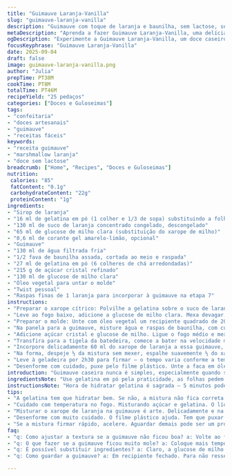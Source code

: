 ```yaml
---
title: "Guimauve Laranja-Vanilla"
slug: "guimauve-laranja-vanilla"
description: "Guimauve com toque de laranja e baunilha, sem lactose, sem glúten e sem ovos. Combina o doce leve e aerado com um xarope cítrico que traz frescor. A textura macia contrastando com o toque azedinho, feito em camadas marmorizadas. Receita adaptada para facilitar o preparo e maximizar o sabor natural, com glicosas alternativas e técnicas para evitar grumos. Ideal para quem quer um docinho artesanal, feito em casa com ingredientes simples e controle total sobre a textura. O uso da baunilha natural e suco concentrado congelado traz complexidade aromática. Toque pessoal adiciona um zest de laranja para dar um frescor extra."
metaDescription: "Aprenda a fazer Guimauve Laranja-Vanilla, uma delícia leve e fresca, sem glúten e sem lactose para adoçar seu dia com toque citrico."
ogDescription: "Experimente a Guimauve Laranja-Vanilla, um doce caseiro, leve e aromático, que combina laranja e baunilha na medida certa."
focusKeyphrase: "Guimauve Laranja-Vanilla"
date: 2025-09-04
draft: false
image: guimauve-laranja-vanilla.png
author: "Julia"
prepTime: PT38M
cookTime: PT8M
totalTime: PT46M
recipeYield: "25 pedaços"
categories: ["Doces e Guloseimas"]
tags:
- "confeitaria"
- "doces artesanais"
- "guimauve"
- "receitas fáceis"
keywords:
- "receita guimauve"
- "marshmallow laranja"
- "doce sem lactose"
breadcrumb: ["Home", "Recipes", "Doces e Guloseimas"]
nutrition: 
 calories: "85"
 fatContent: "0.1g"
 carbohydrateContent: "22g"
 proteinContent: "1g"
ingredients:
- "Sirop de laranja"
- "16 ml de gelatina em pó (1 colher e 1/3 de sopa) substituindo a folha para melhor dissolução"
- "130 ml de suco de laranja concentrado congelado, descongelado"
- "65 ml de glucose de milho clara (substituição do xarope de milho)"
- "0,6 ml de corante gel amarelo-limão, opcional"
- "Guimauve"
- "130 ml de água filtrada fria"
- "1/2 fava de baunilha assada, cortada ao meio e raspada"
- "27 ml de gelatina em pó (6 colheres de chá arredondadas)"
- "215 g de açúcar cristal refinado"
- "130 ml de glucose de milho clara"
- "Óleo vegetal para untar o molde"
- "Twist pessoal"
- "Raspas finas de 1 laranja para incorporar à guimauve na etapa 7"
instructions:
- "Preparar o xarope cítrico: Polvilhe a gelatina sobre o suco de laranja dentro de uma panela pequena. Deixe absorver líquido e hidratar por pelo menos 6 minutos — atenção, não apresse, gelatina mal hidratada causa grumos na textura final."
- "Leve ao fogo baixo, adicione a glucose de milho clara. Mexa devagar, sem ferver, até que a gelatina esteja dissolvida — mexer demais no calor alto evita. Adicione o corante amarelo só se quiser destacar a cor, mas o suco já é naturalmente alaranjado e translúcido. Reserve para esfriar até morno; temperatura influencia na consistência do xarope e na integração com a guimauve."
- "Preparar o molde: Unte com óleo vegetal um recipiente quadrado de 20 cm. Forre com filme plástico, untando o filme novamente para evitar aderência; isso ajuda na hora de desenformar e cortar."
- "Na panela para a guimauve, misture água e raspas de baunilha, com cuidado, pois a baunilha deve infundir aroma. Polvilhe a gelatina e espere hidratar por 6 minutos — gelatina vegana pode substituir, mas atenção na dissolução."
- "Adicione açúcar cristal e glucose de milho. Ligue o fogo médio e mexa até o açúcar estar totalmente dissolvido; o líquido não deve ferver para não cristalizar — sinal é quando a mistura fica clara e brilhante sem nenhum grão de açúcar no fundo. Pontos certos deixam o marshmallow macio e sedoso."
- "Transfira para a tigela da batedeira, comece a bater na velocidade média por volta de 8 a 12 minutos — depende do equipamento, o que importa é observar o volume, fica denso, quase firmando, mas flexível."
- "Incorpore delicadamente 60 ml do xarope de laranja a essa guimauve, misturando com uma espátula para deixar faixas visíveis de cor — não bata, senão perde o efeito marmorizado. Finalize misturando simultaneamente as raspas de laranja para realçar o frescor e aroma característico, sem perder leveza."
- "Na forma, despeje ⅓ da mistura sem mexer, espalhe suavemente ⅓ do xarope restante em fios finos. Repita o processo alternando até acabar. Com um palito ou faca pequena, faça movimentos circulares rápidos para criar o efeito marmorizado, mas não misture demais. Se a guimauve começar a firmar rápido, acelere a montagem."
- "Leve à geladeira por 2h30 para firmar — o tempo varia conforme a temperatura do ambiente, teste pressionando levemente para sentir a consistência ideal."
- "Desenforme com cuidado, puxe pelo filme plástico. Unte a faca em óleo vegetal e corte em cubos de 4 cm. A faca pode ser aquecida ligeiramente para cortes mais limpos, evitando que a guimauve grude e rasgue."
introduction: "Guimauve caseira nunca é simples, especialmente quando se quer complexidade entre aroma e cor e ainda quem não usa derivados animais ou gluten. Aprendi na marra que a hora de hidratar e dissolver ingredientes secos como gelatina é decisiva. Já perdi lotes inteiros por ignorar essa etapa, o que gera textura arenosa ou péssima incorporação. A versão com baunilha natural é um convite ao aroma de cozinha de vovó, enquanto o toque de laranja traz frescor e leveza. O truque no marmorizado está no timing para criar camadas, misturar sem perder o visual, e acertar a viscosidade. Comecei com açúcar demerara, rolo foi maior; açúcar cristal ajuda na cristalinidade e na estrutura final."
ingredientsNote: "Use gelatina em pó pela praticidade, as folhas pedem mais cuidado na hidratação e podem dar textura diferente. A glucose de milho é essencial para evitar cristais de açúcar no meio da guimauve – mel é um substituto possível, mas altera sabor e textura, fique atento à coloração. Se o suco de laranja congelado não tiver concentração ideal, ajuste a quantidade ou use um pouco de suco fresco misturado. A baunilha natural, preferencialmente vagem inteira, faz enorme diferença no aroma final; extrato de baunilha é segunda opção, mas sempre gosto do frescor da vagem. Untar o molde e a faca evita trabalho extra na hora do corte e deixa o acabamento melhor."
instructionsNote: "Hora de hidratar gelatina é sagrada – 5 minutos podem parecer pouco, estique a 6 se notar que a gelatina não incha bem. O calor não pode subir demais ao dissolver açúcar e gelatina, mexa suavemente e observe a textura virar um líquido brilhante e transparente – atenção ao fogo para não derreter excessivamente. A batida deve ser vigorosa, mas sem passar do ponto, quando a guimauve não gruda na espátula e forma picos moles está pronta. A técnica de marmorização é sutil, muito mexer apaga o efeito. Respeitar os tempos de resfriamento garante a textura certa: se tirar antes, fica muito mole; demais e endurece mais que o esperado. Faca untada facilita os cortes limpos. Raspas de laranja adicionadas na guimauve mudam a textura ligeiramente, dando um toque rústico que vale a pena."
tips:
- "A gelatina tem que hidratar bem. Se não, a mistura não fica correta. Não meça apenas 5 minutos. Se precisar esticar, vá até 8. Olhe se está bem inchada."
- "Cuidado com temperatura no fogo. Misturando açúcar e gelatina. O líquido tem que ficar brilhante e claro. Se grudar no fundo, volta tudo pro fogo, atenção."
- "Misturar o xarope de laranja na guimauve é arte. Delicadamente e na hora certa. Fazer faixas visíveis, fácil. Não bata. Tente deixar o efeito de camadas que encanta."
- "Desenforme com muito cuidado. O filme plástico ajuda. Tem que puxar devagar. Corte em cubos. Faca untada de óleo para não grudar e rasgar. Assim fica bonito."
- "Se a mistura firmar rápido, acelere. Aguardar demais pode ser um problema. Testar a textura é essencial. Se não der certo, guarde na geladeira, não na armário."
faq:
- "q: Como ajustar a textura se a guimauve não ficou boa? a: Volte ao fogo baixo. Adicione um pouquinho de água e mexa. Tenta de novo a batida. Não esqueça do tempo."
- "q: O que fazer se a guimauve ficou muito mole? a: Coloque mais tempo na geladeira. Verifique a temperatura. Pode tentar despejar na forma novamente e resfriar mais."
- "q: É possível substituir ingredientes? a: Claro, a glucose de milho pode ser trocada por mel. Mas atenção com o gosto que muda. Gelatina vegana é legal também. Mas vai alterar a textura."
- "q: Como guardar a guimauve? a: Em recipiente fechado. Para não ressecar. Pode ficar fora da geladeira de 2 a 3 dias. Na geladeira, pode durar mais tempo, tomando cuidado."

---
```

